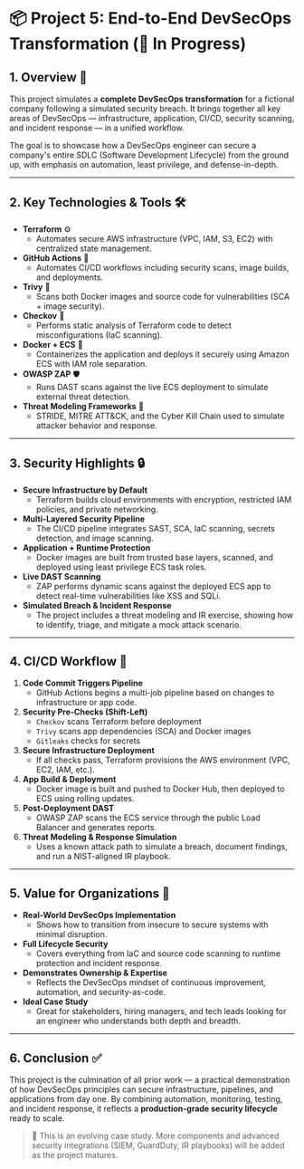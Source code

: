 # 📦 Project 5: End-to-End DevSecOps Transformation (🚧 In Progress)

## 1. Overview 🚀
This project simulates a **complete DevSecOps transformation** for a fictional company following a simulated security breach. It brings together all key areas of DevSecOps — infrastructure, application, CI/CD, security scanning, and incident response — in a unified workflow.

The goal is to showcase how a DevSecOps engineer can secure a company's entire SDLC (Software Development Lifecycle) from the ground up, with emphasis on automation, least privilege, and defense-in-depth.

---

## 2. Key Technologies & Tools 🛠
- **Terraform** ⚙️  
  - Automates secure AWS infrastructure (VPC, IAM, S3, EC2) with centralized state management.
- **GitHub Actions** 🤖  
  - Automates CI/CD workflows including security scans, image builds, and deployments.
- **Trivy** 🔎  
  - Scans both Docker images and source code for vulnerabilities (SCA + image security).
- **Checkov** 🧪  
  - Performs static analysis of Terraform code to detect misconfigurations (IaC scanning).
- **Docker + ECS** 🐳  
  - Containerizes the application and deploys it securely using Amazon ECS with IAM role separation.
- **OWASP ZAP** 🛡  
  - Runs DAST scans against the live ECS deployment to simulate external threat detection.
- **Threat Modeling Frameworks** 🧠  
  - STRIDE, MITRE ATT&CK, and the Cyber Kill Chain used to simulate attacker behavior and response.

---

## 3. Security Highlights 🔒
- **Secure Infrastructure by Default**  
  - Terraform builds cloud environments with encryption, restricted IAM policies, and private networking.
- **Multi-Layered Security Pipeline**  
  - The CI/CD pipeline integrates SAST, SCA, IaC scanning, secrets detection, and image scanning.
- **Application + Runtime Protection**  
  - Docker images are built from trusted base layers, scanned, and deployed using least privilege ECS task roles.
- **Live DAST Scanning**  
  - ZAP performs dynamic scans against the deployed ECS app to detect real-time vulnerabilities like XSS and SQLi.
- **Simulated Breach & Incident Response**  
  - The project includes a threat modeling and IR exercise, showing how to identify, triage, and mitigate a mock attack scenario.

---

## 4. CI/CD Workflow 🔄
1. **Code Commit Triggers Pipeline**  
   - GitHub Actions begins a multi-job pipeline based on changes to infrastructure or app code.
2. **Security Pre-Checks (Shift-Left)**  
   - `Checkov` scans Terraform before deployment  
   - `Trivy` scans app dependencies (SCA) and Docker images  
   - `Gitleaks` checks for secrets
3. **Secure Infrastructure Deployment**  
   - If all checks pass, Terraform provisions the AWS environment (VPC, EC2, IAM, etc.).
4. **App Build & Deployment**  
   - Docker image is built and pushed to Docker Hub, then deployed to ECS using rolling updates.
5. **Post-Deployment DAST**  
   - OWASP ZAP scans the ECS service through the public Load Balancer and generates reports.
6. **Threat Modeling & Response Simulation**  
   - Uses a known attack path to simulate a breach, document findings, and run a NIST-aligned IR playbook.

---

## 5. Value for Organizations 💼
- **Real-World DevSecOps Implementation**  
  - Shows how to transition from insecure to secure systems with minimal disruption.
- **Full Lifecycle Security**  
  - Covers everything from IaC and source code scanning to runtime protection and incident response.
- **Demonstrates Ownership & Expertise**  
  - Reflects the DevSecOps mindset of continuous improvement, automation, and security-as-code.
- **Ideal Case Study**  
  - Great for stakeholders, hiring managers, and tech leads looking for an engineer who understands both depth and breadth.

---

## 6. Conclusion ✅
This project is the culmination of all prior work — a practical demonstration of how DevSecOps principles can secure infrastructure, pipelines, and applications from day one. By combining automation, monitoring, testing, and incident response, it reflects a **production-grade security lifecycle** ready to scale.

> 📌 This is an evolving case study. More components and advanced security integrations (SIEM, GuardDuty, IR playbooks) will be added as the project matures.

